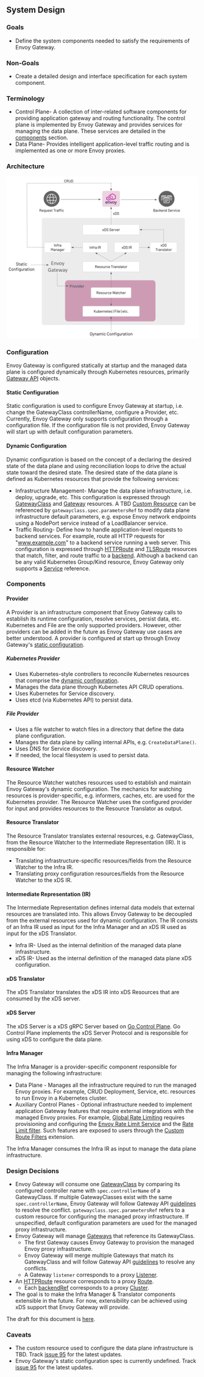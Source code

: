## System Design

### Goals
* Define the system components needed to satisfy the requirements of Envoy Gateway.

### Non-Goals
* Create a detailed design and interface specification for each system component.

### Terminology
* Control Plane- A collection of inter-related software components for providing application gateway and routing
  functionality. The control plane is implemented by Envoy Gateway and provides services for managing the data plane.
  These services are detailed in the [components](#components) section.
* Data Plane- Provides intelligent application-level traffic routing and is implemented as one or more Envoy proxies.

### Architecture
![Architecture](../images/architecture.png)

### Configuration
Envoy Gateway is configured statically at startup and the managed data plane is configured dynamically through
Kubernetes resources, primarily [Gateway API][gw_api] objects.

#### Static Configuration
Static configuration is used to configure Envoy Gateway at startup, i.e. change the GatewayClass controllerName,
configure a Provider, etc. Currently, Envoy Gateway only supports configuration through a configuration file. If the
configuration file is not provided, Envoy Gateway will start up with default configuration parameters.

#### Dynamic Configuration
Dynamic configuration is based on the concept of a declaring the desired state of the data plane and using
reconciliation loops to drive the actual state toward the desired state. The desired state of the data plane is
defined as Kubernetes resources that provide the following services:
* Infrastructure Management- Manage the data plane infrastructure, i.e. deploy, upgrade, etc. This configuration is
  expressed through [GatewayClass][gc] and [Gateway][gw] resources. A TBD [Custom Resource][cr] can be referenced by
  `gatewayclass.spec.parametersRef` to modify data plane infrastructure default parameters,
  e.g. expose Envoy network endpoints using a NodePort service instead of a LoadBalancer service.
* Traffic Routing- Define how to handle application-level requests to backend services. For example, route all HTTP
  requests for "www.example.com" to a backend service running a web server. This configuration is expressed through
  [HTTPRoute][hroute] and [TLSRoute][troute] resources that match, filter, and route traffic to a [backend][be].
  Although a backend can be any valid Kubernetes Group/Kind resource, Envoy Gateway only supports a [Service][svc]
  reference.

### Components

#### Provider
A Provider is an infrastructure component that Envoy Gateway calls to establish its runtime configuration, resolve
services, persist data, etc. Kubernetes and File are the only supported providers. However, other providers can be added
in the future as Envoy Gateway use cases are better understood. A provider is configured at start up through Envoy
Gateway's [static configuration](#static-configuration).

##### Kubernetes Provider
* Uses Kubernetes-style controllers to reconcile Kubernetes resources that comprise the
  [dynamic configuration](#dynamic-configuration).
* Manages the data plane through Kubernetes API CRUD operations.
* Uses Kubernetes for Service discovery.
* Uses etcd (via Kubernetes API) to persist data.

##### File Provider

* Uses a file watcher to watch files in a directory that define the data plane configuration.
* Manages the data plane by calling internal APIs, e.g. `CreateDataPlane()`.
* Uses DNS for Service discovery.
* If needed, the local filesystem is used to persist data.

#### Resource Watcher
The Resource Watcher watches resources used to establish and maintain Envoy Gateway's dynamic configuration. The
mechanics for watching resources is provider-specific, e.g. informers, caches, etc. are used for the Kubernetes
provider. The Resource Watcher uses the configured provider for input and provides resources to the Resource Translator
as output.

#### Resource Translator
The Resource Translator translates external resources, e.g. GatewayClass, from the Resource Watcher to the Intermediate
Representation (IR). It is responsible for:
* Translating infrastructure-specific resources/fields from the Resource Watcher to the Infra IR.
* Translating proxy configuration resources/fields from the Resource Watcher to the xDS IR.

#### Intermediate Representation (IR)
The Intermediate Representation defines internal data models that external resources are translated into. This allows
Envoy Gateway to be decoupled from the external resources used for dynamic configuration. The IR consists of an Infra IR
used as input for the Infra Manager and an xDS IR used as input for the xDS Translator.
* Infra IR- Used as the internal definition of the managed data plane infrastructure.
* xDS IR- Used as the internal definition of the managed data plane xDS configuration.

#### xDS Translator
The xDS Translator translates the xDS IR into xDS Resources that are consumed by the xDS server.

#### xDS Server
The xDS Server is a xDS gRPC Server based on [Go Control Plane][go_cp]. Go Control Plane implements the xDS Server
Protocol and is responsible for using xDS to configure the data plane.

#### Infra Manager
The Infra Manager is a provider-specific component responsible for managing the following infrastructure:

* Data Plane - Manages all the infrastructure required to run the managed Envoy proxies. For example, CRUD Deployment,
  Service, etc. resources to run Envoy in a Kubernetes cluster.
* Auxiliary Control Planes - Optional infrastructure needed to implement application Gateway features that require
  external integrations with the managed Envoy proxies. For example, [Global Rate Limiting][grl] requires provisioning
  and configuring the [Envoy Rate Limit Service][rls] and the [Rate Limit filter][rlf]. Such features are exposed to
  users through the [Custom Route Filters][crf] extension.

The Infra Manager consumes the Infra IR as input to manage the data plane infrastructure.

### Design Decisions
* Envoy Gateway will consume one [GatewayClass][gc] by comparing its configured controller name with
  `spec.controllerName` of a GatewayClass. If multiple GatewayClasses exist with the same `spec.controllerName`, Envoy
  Gateway will follow Gateway API [guidelines][gwapi_conflicts] to resolve the conflict.
  `gatewayclass.spec.parametersRef` refers to a custom resource for configuring the managed proxy infrastructure. If
  unspecified, default configuration parameters are used for the managed proxy infrastructure.
* Envoy Gateway will manage [Gateways][gw] that reference its GatewayClass.
  * The first Gateway causes Envoy Gateway to provision the managed Envoy proxy infrastructure.
  * Envoy Gateway will merge multiple Gateways that match its GatewayClass and will follow Gateway API
    [guidelines][gwapi_conflicts] to resolve any conflicts.
  * A Gateway `listener` corresponds to a proxy [Listener][listener].
* An [HTTPRoute][hroute] resource corresponds to a proxy [Route][route].
  * Each [backendRef][be_ref] corresponds to a proxy [Cluster][cluster].
* The goal is to make the Infra Manager & Translator components extensible in the future. For now, extensibility can be
  achieved using xDS support that Envoy Gateway will provide.

The draft for this document is [here][draft_design].

### Caveats
* The custom resource used to configure the data plane infrastructure is TBD. Track [issue 95][issue_95] for the latest
  updates.
* Envoy Gateway's static configuration spec is currently undefined. Track [issue 95][issue_95] for the latest updates.

[gw_api]: https://gateway-api.sigs.k8s.io
[gc]: https://gateway-api.sigs.k8s.io/concepts/api-overview/#gatewayclass
[gw]: https://gateway-api.sigs.k8s.io/concepts/api-overview/#gateway
[hroute]: https://gateway-api.sigs.k8s.io/concepts/api-overview/#httproute
[troute]: https://gateway-api.sigs.k8s.io/concepts/api-overview/#tlsroute
[go_cp]: https://github.com/envoyproxy/go-control-plane
[grl]: https://www.envoyproxy.io/docs/envoy/latest/intro/arch_overview/other_features/global_rate_limiting
[rls]: https://github.com/envoyproxy/ratelimit
[rlf]: https://www.envoyproxy.io/docs/envoy/latest/api-v3/extensions/filters/http/ratelimit/v3/rate_limit.proto#envoy-v3-api-msg-extensions-filters-http-ratelimit-v3-ratelimit
[crf]: https://gateway-api.sigs.k8s.io/v1alpha2/api-types/httproute/#filters-optional
[gwapi_conflicts]: https://gateway-api.sigs.k8s.io/concepts/guidelines/#conflicts
[listener]: https://www.envoyproxy.io/docs/envoy/latest/configuration/listeners/listeners#config-listeners
[route]: https://www.envoyproxy.io/docs/envoy/latest/api-v3/config/route/v3/route.proto#config-route-v3-routeconfiguration
[be_ref]: https://gateway-api.sigs.k8s.io/v1alpha2/api-types/httproute/#backendrefs-optional
[cluster]: https://www.envoyproxy.io/docs/envoy/latest/api-v3/config/cluster/v3/cluster.proto#config-cluster-v3-cluster
[draft_design]: https://docs.google.com/document/d/1riyTPPYuvNzIhBdrAX8dpfxTmcobWZDSYTTB5NeybuY/edit
[cr]: https://kubernetes.io/docs/concepts/extend-kubernetes/api-extension/custom-resources/
[be]: https://gateway-api.sigs.k8s.io/v1alpha2/references/spec/#gateway.networking.k8s.io/v1alpha2.BackendObjectReference
[svc]: https://kubernetes.io/docs/concepts/services-networking/service/
[issue_95]: https://github.com/envoyproxy/gateway/pull/95
